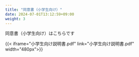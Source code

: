 ```yaml
---
title: "同意書（小学生向け）"
date: 2024-07-01T13:12:59+09:00
weight: 3
---
```

同意書（小学生向け）はこちらです
<!--more-->

{{< iframe="小学生向け説明書.pdf" link="小学生向け説明書.pdf" width="480px">}}


